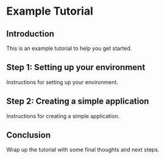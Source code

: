 # Example Tutorial

## Introduction
This is an example tutorial to help you get started.

## Step 1: Setting up your environment
Instructions for setting up your environment.

## Step 2: Creating a simple application
Instructions for creating a simple application.

## Conclusion
Wrap up the tutorial with some final thoughts and next steps.
